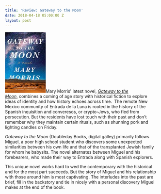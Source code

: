 ```yaml
---
title: 'Review: Gateway to the Moon'
date: 2018-04-18 05:00:00 Z
layout: post
---
```


![](/assets/images/61eWMuiJyqL-134x200.jpg)Mary Morris' latest novel, [_Gateway to the Moon_](https://amzn.to/2qH8j76), combines a coming of age story with historical fiction to explore ideas of identity and how history echoes across time.  The remote New Mexico community of Entrada de la Luna is rooted in the history of the Spanish inquisition and converesos, or crypto-Jews, who fled from persecution. But the residents have lost touch with their past and don't remember why they maintain certain rituals, such as shunning pork and lighting candles on Friday.

_Gateway to the Moon_ (Doubleday Books, digital galley) primarily follows Miguel, a poor high school student who discovers some unexpected similarities between his own life and that of the transplanted Jewish family for whom he babysits. The novel alternates between Miguel and his forebearers, who made their way to Entrada along with Spanish explorers.

This unique novel works hard to wed the contemporary with the historical and for the most part succeeds. But the story of Miguel and his relationship with those around him is most captivating. The interludes into the past are brief, fill in the backstory and tie in nicely with a personal discovery Miguel makes at the end of the book.
